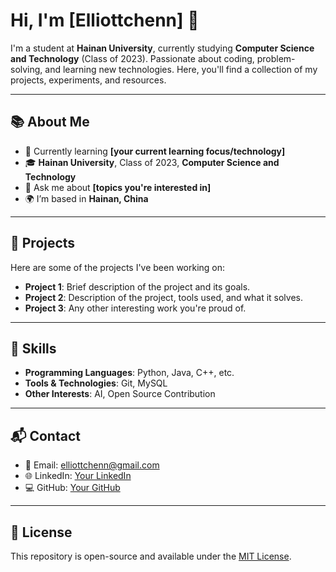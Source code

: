 # Hi, I'm [Elliottchenn] 👋

I'm a student at **Hainan University**, currently studying **Computer Science and Technology** (Class of 2023). Passionate about coding, problem-solving, and learning new technologies. Here, you'll find a collection of my projects, experiments, and resources.

---

## 📚 About Me

- 🌱 Currently learning **[your current learning focus/technology]**
- 🎓 **Hainan University**, Class of 2023, **Computer Science and Technology**
- 💬 Ask me about **[topics you're interested in]**
- 🌍 I’m based in **Hainan, China**

---

## 🚀 Projects

Here are some of the projects I've been working on:

- **Project 1**: Brief description of the project and its goals.
- **Project 2**: Description of the project, tools used, and what it solves.
- **Project 3**: Any other interesting work you're proud of.

---

## 🔧 Skills

- **Programming Languages**: Python, Java, C++, etc.
- **Tools & Technologies**: Git, MySQL
- **Other Interests**: AI, Open Source Contribution

---

## 📬 Contact

- 📧 Email: [elliottchenn@gmail.com](mailto:your.email@example.com)
- 🌐 LinkedIn: [Your LinkedIn](https://www.linkedin.com/in/your-profile)
- 💻 GitHub: [Your GitHub](https://github.com/your-username)

---

## 📜 License

This repository is open-source and available under the [MIT License](LICENSE).
